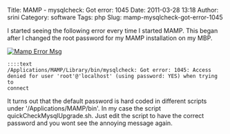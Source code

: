 Title: MAMP - mysqlcheck: Got error: 1045
Date: 2011-03-28 13:18
Author: srini
Category: software
Tags: php
Slug: mamp-mysqlcheck-got-error-1045

I started seeing the following error every time I started MAMP. This
began after I changed the root password for my MAMP installation on my
MBP.

[![Mamp Error Msg]({filename}/wp-content/uploads/2011/03/Screen-shot-2011-03-28-at-1.10.32-PM-300x151.png "MAMP Error msg")]({filename}/wp-content/uploads/2011/03/Screen-shot-2011-03-28-at-1.10.32-PM.png)


    ::::text  
    /Applications/MAMP/Library/bin/mysqlcheck: Got error: 1045: Access
    denied for user 'root'@'localhost' (using password: YES) when trying to
    connect  
    


It turns out that the default password is hard coded in different
scripts under '/Applications/MAMP/bin'. In my case the script
quickCheckMysqlUpgrade.sh. Just edit the script to have the correct
password and you wont see the annoying message again.

